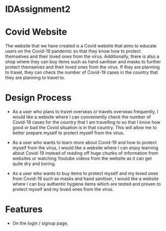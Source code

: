 # IDAssignment2

# Covid Website
The website that we have created is a Covid website that aims to educate users on the Covid-19 pandemic so that they know how to protect themselves and their loved ones from the virus. Additionally, there is also a shop where they can buy items such as hand sanitiser and masks to further protect themselves and their loved ones from the virus. If they are planning to travel, they can check the number of Covid-19 cases in the country that they are planning to travel to.

# Design Process
- As a user who plans to travel overseas or travels overseas frequently, I would like a website where I can conveniently check the number of Covid-19 cases for the country that I am travelling to so that I know how good or bad the Covid situation is in that country. This will allow me to better prepare myself to protect myself from the virus.

- As a user who wants to learn more about Covid-19 and how to protect myself from the virus, I would like a website where I can enjoy learning about Covid-19 instead of reading off huge chunks of information from websites or watching Youtube videos from the website as it can get quite dry and boring. 

- As a user who wants to buy items to protect myself and my loved ones from Covid-19 such as masks and hand sanitiser, I would like a website where I can buy authentic hygiene items which are tested and proven to protect myself and my loved ones from the virus.

# Features

- On the login / signup page, 





<!-- Our idea is to create a website where users can see the number of Covid-19 cases worldwide and in each country. Additionally, there is a shop page where users can buy items related to Covid-19 such as hand sanitiser, masks and hand soap. There will also be a daily check-in system where if users continuously check-in, they can gain points which can be used to get a discount in the shop. There will also be quizzes (to educate users on Covid-19) where the better they do, the more points they can get to get a discount in the shop. The API implementation will likely be at the login / signup page and also at the quiz page where the API will be used to keep track of users' scores. -->